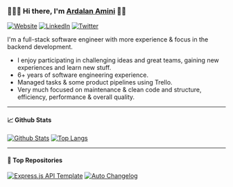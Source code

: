 ### 🧑🏻‍💻 Hi there, I'm [Ardalan Amini][WEBSITE_URL] 👋🏻

[![Website][WEBSITE_BADGE]][WEBSITE_URL]
[![LinkedIn][LINKEDIN_BADGE]][LINKEDIN_URL]
[![Twitter][TWITTER_BADGE]][TWITTER_URL]

I'm a full-stack software engineer with more experience & focus in the backend development.

- I enjoy participating in challenging ideas and great teams, gaining new experiences and learn new stuff.
- 6+ years of software engineering experience.
- Managed tasks & some product pipelines using Trello.
- Very much focused on maintenance & clean code and structure, efficiency, performance & overall quality.

---

#### 📈 Github Stats

[![Github Stats][GITHUB_STATS_IMG]][GITHUB_PROFILE_URI]
[![Top Langs][TOP_LANGS_IMG]][GITHUB_PROFILE_URI]

---

#### 🌟 Top Repositories

[![Express.js API Template](https://github-readme-stats.vercel.app/api/pin/?username=ardalanamini&repo=express-api-template)](https://github.com/ardalanamini/express-api-template)
[![Auto Changelog](https://github-readme-stats.vercel.app/api/pin/?username=ardalanamini&repo=auto-changelog)](https://github.com/ardalanamini/auto-changelog)

<!--
**ardalanamini/ardalanamini** is a ✨ _special_ ✨ repository because its `README.md` (this file) appears on your GitHub profile.

Here are some ideas to get you started:

- 🔭 I’m currently working on ...
- 🌱 I’m currently learning ...
- 👯 I’m looking to collaborate on ...
- 🤔 I’m looking for help with ...
- 💬 Ask me about ...
- 📫 How to reach me: ...
- 😄 Pronouns: ...
- ⚡ Fun fact: ...
-->

[GITHUB_PROFILE_URI]: https://github.com/ardalanamini
[GITHUB_STATS_IMG]: https://github-readme-stats.vercel.app/api?username=ardalanamini&hide_border=true&show_icons=true&count_private=true
[TOP_LANGS_IMG]: https://github-readme-stats.vercel.app/api/top-langs/?username=ardalanamini&hide_border=true&layout=compact

[WEBSITE_BADGE]: https://img.shields.io/static/v1?label=Website&logo=google-chrome&style=flat&color=informational&logoColor=white&message=ardalanamini.com
[WEBSITE_URL]: https://ardalanamini.com

[LINKEDIN_BADGE]: https://img.shields.io/static/v1?label=LinkedIn&logo=linkedin&style=flat&color=blue&logoColor=white&message=ardalanamini
[LINKEDIN_URL]: https://www.linkedin.com/in/ardalanamini

[TWITTER_BADGE]: https://img.shields.io/static/v1?label=Twitter&logo=twitter&style=flat&color=blue&logoColor=white&message=AminiArdalan
[TWITTER_URL]: https://twitter.com/AminiArdalan
